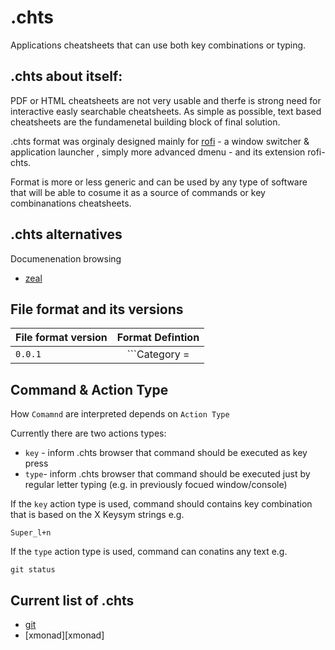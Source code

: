 .chts
=======
Applications cheatsheets that can use both key combinations or typing.

.chts about itself:
-----------------

PDF or HTML cheatsheets are not very usable and therfe is strong need for interactive easly searchable cheatsheets.
As simple as possible, text based cheatsheets are the fundamenetal building block of final solution. 

.chts format was orginaly designed mainly for [rofi](https://github.com/DaveDavenport/rofi) - a window switcher & application launcher  , simply more advanced dmenu -  and its extension rofi-chts.

Format is more or less generic and can be used by any type of software that will be able to cosume it as a source of commands or key combinanations cheatsheets.

.chts alternatives
-----------------

Documenenation browsing
- [zeal](https://github.com/zealdocs/zeal)


File format and its versions
--------

| File format version              | Format Defintion                                                           | 
| -------------------------------- |:-------------------------------------------------------------------------:| 
| `0.0.1`                          | ```Category =|= Subcategory =|= Command =|= Description =|= Action Type```|


Command & Action Type
-----------------
How ```Comamnd``` are interpreted depends on ```Action Type```  

Currently there are two actions types:

 - ```key``` - inform .chts browser that command should be executed as key press  
 - ```type```- inform .chts browser that command should be executed just by regular letter typing (e.g. in previously focued window/console)

If the ```key``` action type is used, command should contains key combination that is based on the X Keysym strings e.g.
```
Super_l+n

```
If the ```type``` action type is used, command can conatins any text e.g.
```
git status
```

Current list of .chts
----------------------

- [git]()
- [xmonad][xmonad]
